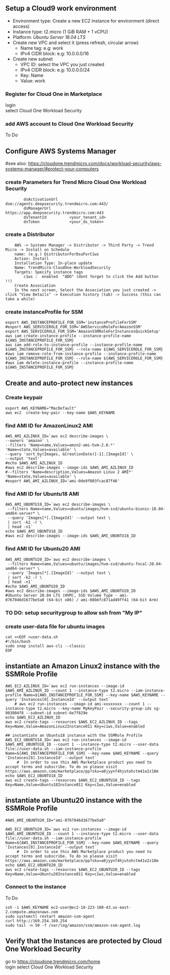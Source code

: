 ## Setup a Cloud9 work environment
- Environment type: Create a new EC2 instance for environment (direct access)
- Instance type: t2.micro (1 GiB RAM + 1 vCPU)
- Platform: *Ubuntu Server 18.04 LTS*
- Create new VPC and select it (press refresh, circular arrow)
  - Name tag: e.g: work
  - IPv4 CIDR block: e.g: 10.0.0.0/16
- Create new subnet
  - VPC ID: select the VPC you just created
  - IPv4 CIDR block: e.g: 10.0.0.0/24
  - Key: Name
  - Value: work
### Register for Cloud One in Marketplace
login  
select Cloud One Workload Security  

### add AWS account to Cloud One Workload Security
To Do 


## Configure AWS Systems Manager
#see also: https://cloudone.trendmicro.com/docs/workload-security/aws-systems-manager/#protect-your-computers
### create Parameters for Trend Micro Cloud One Workload Security
```	AWS Services -> AWS Systems Manager -> Parameter store
		dsActivationUrl 	dsm://agents.deepsecurity.trendmicro.com:443/
		dsManagerUrl 	    https://app.deepsecurity.trendmicro.com:443
		dsTenantId 	        <your_tenant_id>
		dsToken             <your_ds_token>
```
### create a Distributor
 		AWS -> Systems Manager -> Distributor -> Third Party -> Trend Micro -> Install on Schedule  
		name: (e.g.) DistributorForDsaForC1ws  
		Action: Install  
		Installation Type: In-place update  
		Name: TrendMicro-CloudOne-WorkloadSecurity  
		Targets: Specify instance tags  
			c1ws :  enabled  "ADD" (dont forget to click the Add button !!)
		Create Association  
		In the next screen, Select the Association you just created -> click "View Details" -> Execution history (tab) -> Success (this can take a while)  

### create instanceProfile for SSM
```
export AWS_INSTANCEPROFILE_FOR_SSM='instanceProfileForSSM'
#export AWS_SERVICEROLE_FOR_SSM='AWSServiceRoleForAmazonSSM'
export AWS_SERVICEROLE_FOR_SSM='AmazonSSMRoleForInstancesQuickSetup'
aws iam create-instance-profile --instance-profile-name ${AWS_INSTANCEPROFILE_FOR_SSM}
aws iam add-role-to-instance-profile --instance-profile-name ${AWS_INSTANCEPROFILE_FOR_SSM} --role-name ${AWS_SERVICEROLE_FOR_SSM}
#aws iam remove-role-from-instance-profile --instance-profile-name ${AWS_INSTANCEPROFILE_FOR_SSM} --role-name ${AWS_SERVICEROLE_FOR_SSM}                                
#aws iam delete-instance-profile --instance-profile-name ${AWS_INSTANCEPROFILE_FOR_SSM}
```

## Create and auto-protect new instances


### Create keypair
```
export AWS_KEYNAME="MacDefault"
aws ec2  create-key-pair --key-name $AWS_KEYNAME
```

### find AMI ID for AmazonLinux2 AMI
```
AWS_AMI_AZLINUX_ID=`aws ec2 describe-images \
--owners 'amazon' \
--filters 'Name=name,Values=amzn2-ami-hvm-2.0.*' 'Name=state,Values=available' \
--query 'sort_by(Images, &CreationDate)[-1].[ImageId]' \
--output 'text'`
#echo $AWS_AMI_AZLINUX_ID
#aws ec2 describe-images --image-ids $AWS_AMI_AZLINUX_ID      
#--filters 'Name=description,Values=Amazon Linux 2 AMI*' 'Name=state,Values=available' \
#export AWS_AMI_AZLINUX_ID='ami-0de9f803fcac87f46'
```

### find AMI ID for Ubuntu18 AMI
```
AWS_AMI_UBUNTU18_ID=`aws ec2 describe-images \
 --filters Name=name,Values=ubuntu/images/hvm-ssd/ubuntu-bionic-18.04-amd64-server* \
 --query 'Images[*].[ImageId]' --output text \
 | sort -k2 -r \
 | head -n1`
echo $AWS_AMI_UBUNTU18_ID
#aws ec2 describe-images --image-ids $AWS_AMI_UBUNTU18_ID      
```

### find AMI ID for Ubuntu20 AMI
```
AWS_AMI_UBUNTU20_ID=`aws ec2 describe-images \
 --filters Name=name,Values=ubuntu/images/hvm-ssd/ubuntu-focal-20.04-amd64-server* \
 --query 'Images[*].[ImageId]' --output text \
 | sort -k2 -r \
 | head -n1`
#echo $AWS_AMI_UBUNTU20_ID
#aws ec2 describe-images --image-ids $AWS_AMI_UBUNTU20_ID      
#Ubuntu Server 20.04 LTS (HVM), SSD Volume Type - ami-0767046d1677be5a0 (64-bit x86) / ami-08b6fc871ad49ff41 (64-bit Arm)
```

### TO DO: setup securitygroup to allow ssh from "My IP"

### create user-data file for ubuntu images
```
cat <<EOF >user-data.sh
#!/bin/bash
sudo snap install aws-cli --classic
EOF
```

## instantiate an Amazon Linux2 instance with the SSMRole Profile
```
AWS_EC2_AZLINUX_ID=`aws ec2 run-instances --image-id $AWS_AMI_AZLINUX_ID --count 1 --instance-type t2.micro --iam-instance-profile Name=${AWS_INSTANCEPROFILE_FOR_SSM} --key-name $AWS_KEYNAME --query 'Instances[0].InstanceId' --output text`
    # aws ec2 run-instances --image-id ami-xxxxxxxx --count 1 --instance-type t2.micro --key-name MyKeyPair --security-group-ids sg-903004f8 --subnet-id subnet-6e7f829e
echo $AWS_EC2_AZLINUX_ID
aws ec2 create-tags --resources $AWS_EC2_AZLINUX_ID --tags Key=Name,Value=AmazonLinux2Instance011 Key=c1ws,Value=enabled

## instantiate an Ubuntu18 instance with the SSMRole Profile
AWS_EC2_UBUNTU18_ID=`aws ec2 run-instances --image-id $AWS_AMI_UBUNTU18_ID --count 1 --instance-type t2.micro --user-data file://user-data.sh --iam-instance-profile Name=${AWS_INSTANCEPROFILE_FOR_SSM} --key-name $AWS_KEYNAME --query 'Instances[0].InstanceId' --output text`
     #  In order to use this AWS Marketplace product you need to accept terms and subscribe. To do so please visit https://aws.amazon.com/marketplace/pp?sku=a8jyynf4hjutohctm41o2z18m
echo $AWS_EC2_UBUNTU18_ID
aws ec2 create-tags --resources $AWS_EC2_UBUNTU18_ID --tags Key=Name,Value=Ubuntu18Instance011 Key=c1ws,Value=enabled
```

## instantiate an Ubuntu20 instance with the SSMRole Profile
```
#AWS_AMI_UBUNTU20_ID="ami-0767046d1677be5a0"

AWS_EC2_UBUNTU20_ID=`aws ec2 run-instances --image-id $AWS_AMI_UBUNTU20_ID --count 1 --instance-type t2.micro --user-data file://user-data.sh --iam-instance-profile Name=${AWS_INSTANCEPROFILE_FOR_SSM} --key-name $AWS_KEYNAME --query 'Instances[0].InstanceId' --output text`
     #  In order to use this AWS Marketplace product you need to accept terms and subscribe. To do so please visit https://aws.amazon.com/marketplace/pp?sku=a8jyynf4hjutohctm41o2z18m
echo $AWS_EC2_UBUNTU20_ID
aws ec2 create-tags --resources $AWS_EC2_UBUNTU20_ID --tags Key=Name,Value=Ubuntu20Instance011 Key=c1ws,Value=enabled
```



### Connect to the instance
To Do 
```    
ssh -i $AWS_KEYNAME ec2-user@ec2-18-223-180-43.us-east-2.compute.amazonaws.com
sudo systemctl restart amazon-ssm-agent
curl http://169.254.169.254
sudo tail -n 50 -f /var/log/amazon/ssm/amazon-ssm-agent.log
```

## Verify that the Instances are protected by Cloud One Workload Security
go to https://cloudone.trendmicro.com/home  
login
select Cloud One Workload Security

